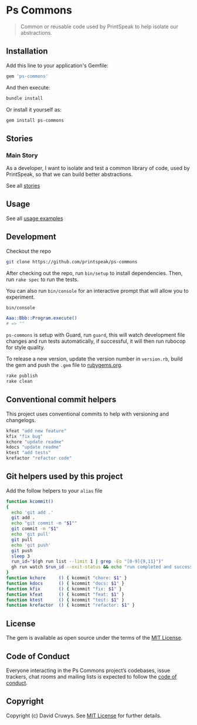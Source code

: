 # Ps Commons

> Common or reusable code used by PrintSpeak to help isolate our abstractions.

## Installation

Add this line to your application's Gemfile:

```ruby
gem 'ps-commons'
```

And then execute:

```bash
bundle install
```

Or install it yourself as:

```bash
gem install ps-commons
```

## Stories

### Main Story

As a developer, I want to isolate and test a common library of code, used by PrintSpeak, so that we can build better abstractions.

See all [stories](./STORIES.md)


## Usage

See all [usage examples](./USAGE.md)



## Development

Checkout the repo

```bash
git clone https://github.com/printspeak/ps-commons
```

After checking out the repo, run `bin/setup` to install dependencies. Then, run `rake spec` to run the tests. 

You can also run `bin/console` for an interactive prompt that will allow you to experiment.

```bash
bin/console

Aaa::Bbb::Program.execute()
# => ""
```

`ps-commons` is setup with Guard, run `guard`, this will watch development file changes and run tests automatically, if successful, it will then run rubocop for style quality.

To release a new version, update the version number in `version.rb`, build the gem and push the `.gem` file to [rubygems.org](https://rubygems.org).

```bash
rake publish
rake clean
```

## Conventional commit helpers

This project uses conventional commits to help with versioning and changelogs. 

```bash
kfeat "add new feature"
kfix "fix bug"
kchore "update readme"
kdocs "update readme"
ktest "add tests"
krefactor "refactor code"
```


## Git helpers used by this project

Add the follow helpers to your `alias` file

```bash
function kcommit()
{
  echo 'git add .'
  git add .
  echo "git commit -m "$1""
  git commit -m "$1"
  echo 'git pull'
  git pull
  echo 'git push'
  git push
  sleep 3
  run_id="$(gh run list --limit 1 | grep -Eo "[0-9]{9,11}")"
  gh run watch $run_id --exit-status && echo "run completed and successful" && git pull && git tag | sort -V | tail -1
}
function kchore     () { kcommit "chore: $1" }
function kdocs      () { kcommit "docs: $1" }
function kfix       () { kcommit "fix: $1" }
function kfeat      () { kcommit "feat: $1" }
function ktest      () { kcommit "test: $1" }
function krefactor  () { kcommit "refactor: $1" }
```

## License

The gem is available as open source under the terms of the [MIT License](https://opensource.org/licenses/MIT).

## Code of Conduct

Everyone interacting in the Ps Commons project’s codebases, issue trackers, chat rooms and mailing lists is expected to follow the [code of conduct](https://github.com/klueless-io/ps-commons/blob/master/CODE_OF_CONDUCT.md).

## Copyright

Copyright (c) David Cruwys. See [MIT License](LICENSE.txt) for further details.
